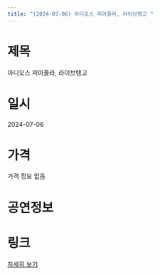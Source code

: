 ```yaml
---
title: "(2024-07-06) 아디오스 피아졸라, 라이브탱고 "
---
```


# 제목
아디오스 피아졸라, 라이브탱고 

# 일시
2024-07-06

# 가격
가격 정보 없음

# 공연정보
  
  


# 링크
[자세히 보기](https://www.sac.or.kr/site/main/show/show_view?SN=62291 "https://www.sac.or.kr/site/main/show/show_view?SN=62291")
